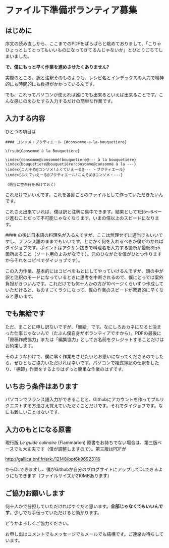 # ファイル下準備ボランティア募集


## はじめに

序文の読み直しから、ここまでのPDFをぱらぱらと眺めておりまして、「こりゃひょっとしてとってもいいものになってきてるんじゃないか」とひとりごちてしまいました。

**で、僕にもっと早く作業を進めさせたくありません?**

実際のところ、訳と注釈そのものよりも、レシピ名とインデックスの入力で精神的にも時間的にも負担がかかっているんです。

でも、これってパソコンが使えれば誰にでも出来るといえば出来ることです。こんな感じのをひたすら入力するだけの簡単な作業です。

## 入力する内容

ひとつの項目は

    #### コンソメ・ブクティエール {#consomme-a-la-bouquetiere}

    \frsub{Consommé à la Bouquetière}

    \index{consomme@consommé!bouquetiere@--- à la bouquetière}
    \index{bouquetiere@bouquetière!consomme@consommé à la ---}
    \index{こんそめ@コンソメ!ふくていえーる@--- ・ブクティエール}
    \index{ふくていえーる@ブクティエール!こんそめ@コンソメ・---}

    （適当に空白行をあけておく）


これだけでいいんです。これを各節ごとのファイルとして作っていただきたいんです。

これさえ出来ていれば、僕は訳と注釈に集中できます。結果として1日5〜6ページ進むことだって不可能じゃなくなります。いまの倍以上のスピードになります。

\#\#\#\# の後に日本語の料理名が入るんですが、ここは無理せずに適当でもいいですし、フランス語のままでもいいです。とにかく何を入れるべきか僕がわかればダイジョブです。ポイントはアクサン抜きで料理名を入力する箇所が最低3行5箇所あること（ソート用のよみがなです）。元のひながたを僕がひとつ作りますからそれをコピペでダイジョブです）。

この入力作業、基本的にはコピペをもとにしてやっていけるんですが、頭の中が訳と注釈のモードになっているときに思考を中断されるので、僕にとっては案外負担がきついんです。これだけでも何十人かの方が10ページくらいずつ作成していただけると、ものすごくラクになって、僕の作業のスピードが驚異的に早くなると思います。

## でも無給です

ただ、まことに申し訳ないですが、「無給」です。なにしろおカネになると決まった仕事じゃないんで（たぶん僕自身がボランティアですから）。PDFの最後に「原稿作成協力」または「編集協力」としてお名前をクレジットすることだけはお約束します。

そのようなわけで、僕に早く作業をさせたいとお思いになってくださるのでしたら、ぜひともご協力いただければ幸いです。パソコンで複式簿記の仕訳をしたり、「棚卸」作業をするよりはずっと簡単な作業のはずです。

## いちおう条件はあります

パソコンでフランス語入力ができることと、Githubにアカウントを作ってプルリクエストする方法さえ覚えていただくことだけです。それでダイジョブです。なにも難しいことはないです。

## 入力のもとになる原書

現行版 *Le guide culinaire* (Flammarion) 原書をお持ちでない場合は、第三版ベースでも大丈夫です（僕が調整しますので）。第三版はPDFが

http://gallica.bnf.fr/ark:/12148/bpt6k96923116

からDLできますし、僕がGithubか自分のブログサイトにアップしてDLできるようにもできます（ファイルサイズが210MBあります）

## ご協力お願いします

何十人かで分担していただければすぐだと思います。**全部じゃなくてもいいんです**。少しでも手伝っていただけると助かります。

どうかよろしくご協力ください。

お申し出はコメントでもメッセージでもメールでも結構です。ご連絡お待ちしています。
